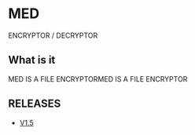 # MED

ENCRYPTOR / DECRYPTOR

## What is it

MED IS A FILE ENCRYPTORMED IS A FILE ENCRYPTOR

## RELEASES

-   [V1.5](https://github.com/glibyte/MED/releases/download/1.5/MED.zip)
